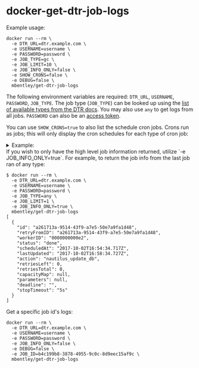 docker-get-dtr-job-logs
=======================


Example usage:
```
docker run --rm \
  -e DTR_URL=dtr.example.com \
  -e USERNAME=username \
  -e PASSWORD=password \
  -e JOB_TYPE=gc \
  -e JOB_LIMIT=10 \
  -e JOB_INFO_ONLY=false \
  -e SHOW_CRONS=false \
  -e DEBUG=false \
  mbentley/get-dtr-job-logs
```

The following environment variables are required: `DTR_URL`, `USERNAME`, `PASSWORD`, `JOB_TYPE`. The job type (`JOB_TYPE`) can be looked up using the [list of available types from the DTR docs](https://docs.docker.com/ee/dtr/admin/monitor-and-troubleshoot/troubleshoot-batch-jobs/#job-types).  You may also use `any` to get logs from all jobs.  `PASSWORD` can also be an [access token](https://docs.docker.com/ee/dtr/user/access-tokens/).

You can use `SHOW_CRONS=true` to also list the schedule cron jobs.  Crons run as jobs; this will only display the cron schedules for each type of cron job:

<details/>
  <summary>Example:</summary><p>
---
```
$ docker run --rm \
  -e DTR_URL=dtr.example.com \
  -e USERNAME=username \
  -e PASSWORD=password \
  -e SHOW_CRONS=true \
  mbentley/get-dtr-job-logs
====== BEGIN cron list ======
{
  "id": "6ec4f90a-15b5-470d-9a3b-40d8eaa82cc7",
  "action": "poll_mirror",
  "schedule": "0 */15 * * * *",
  "retries": 0,
  "capacityMap": null,
  "parameters": null,
  "deadline": "",
  "stopTimeout": "",
  "nextRun": "2018-04-21T11:45:00Z"
}
{
  "id": "a1d7caf1-19ef-4748-bcf7-e47dae55e30f",
  "action": "license_update",
  "schedule": "53 42 6 * * *",
  "retries": 2,
  "capacityMap": null,
  "parameters": null,
  "deadline": "",
  "stopTimeout": "",
  "nextRun": "2018-04-22T06:42:53Z"
}
{
  "id": "193c061a-c52c-448a-884a-719adc253497",
  "action": "gc",
  "schedule": "0 0 1 * * 6",
  "retries": 2,
  "capacityMap": {},
  "parameters": {},
  "deadline": "15m",
  "stopTimeout": "30s",
  "nextRun": "2018-04-28T01:00:00Z"
}
{
  "id": "252a9cfc-2b78-4d99-9b22-29ac038adfc6",
  "action": "update_vuln_db",
  "schedule": "45 35 19 * * *",
  "retries": 0,
  "capacityMap": null,
  "parameters": null,
  "deadline": "",
  "stopTimeout": "",
  "nextRun": "2018-04-21T19:35:45Z"
}
====== END cron list ======
```
---
</p></details>
If you wish to only have the high level job information returned, utilize `-e JOB_INFO_ONLY=true`.  For example, to return the job info from the last job ran of any type:


```
$ docker run --rm \
  -e DTR_URL=dtr.example.com \
  -e USERNAME=username \
  -e PASSWORD=password \
  -e JOB_TYPE=any \
  -e JOB_LIMIT=1 \
  -e JOB_INFO_ONLY=true \
  mbentley/get-dtr-job-logs
[
  {
    "id": "a261713a-9514-43f9-a7e5-50e7a9fa1d48",
    "retryFromID": "a261713a-9514-43f9-a7e5-50e7a9fa1d48",
    "workerID": "0000000000e2",
    "status": "done",
    "scheduledAt": "2017-10-02T16:54:34.717Z",
    "lastUpdated": "2017-10-02T16:58:34.727Z",
    "action": "nautilus_update_db",
    "retriesLeft": 0,
    "retriesTotal": 0,
    "capacityMap": null,
    "parameters": null,
    "deadline": "",
    "stopTimeout": "5s"
  }
]
```

Get a specific job id's logs:

```
docker run --rm \
  -e DTR_URL=dtr.example.com \
  -e USERNAME=username \
  -e PASSWORD=password \
  -e JOB_INFO_ONLY=false \
  -e DEBUG=false \
  -e JOB_ID=b4c199b8-3878-4955-9c0c-8d9eec15af9c \
  mbentley/get-dtr-job-logs
```
